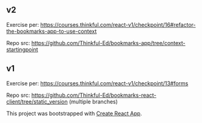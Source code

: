## v2
Exercise per: https://courses.thinkful.com/react-v1/checkpoint/16#refactor-the-bookmarks-app-to-use-context

Repo src: https://github.com/Thinkful-Ed/bookmarks-app/tree/context-startingpoint

## v1
Exercise per: https://courses.thinkful.com/react-v1/checkpoint/13#forms

Repo src: https://github.com/Thinkful-Ed/bookmarks-react-client/tree/static_version (multiple branches)

This project was bootstrapped with [Create React App](https://github.com/facebook/create-react-app).


